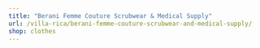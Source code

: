 ```yaml
---
title: "Berani Femme Couture Scrubwear & Medical Supply"
url: /villa-rica/berani-femme-couture-scrubwear-and-medical-supply/
shop: clothes
---
```

